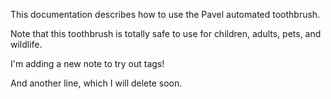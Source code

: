 This documentation describes how to use the Pavel automated toothbrush.

Note that this toothbrush is totally safe to use for children, adults, pets, and wildlife.

I'm adding a new note to try out tags!

And another line, which I will delete soon.
